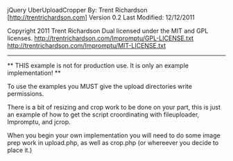 jQuery UberUploadCropper
By: Trent Richardson [http://trentrichardson.com]
Version 0.2
Last Modified: 12/12/2011

Copyright 2011 Trent Richardson
Dual licensed under the MIT and GPL licenses.
http://trentrichardson.com/Impromptu/GPL-LICENSE.txt
http://trentrichardson.com/Impromptu/MIT-LICENSE.txt


************************************************************************************
** THIS example is not for production use.  It is only an example implementation! **

To use the examples you MUST give the upload directories write permissions.

There is a bit of resizing and crop work to be done on your part, this is just an 
example of how to get the script croordinating with fileuploader, Impromptu, and jcrop.

When you begin your own implementation you will need to do some image prep work in 
upload.php, as well as crop.php (or whereever you decide to place it.)
